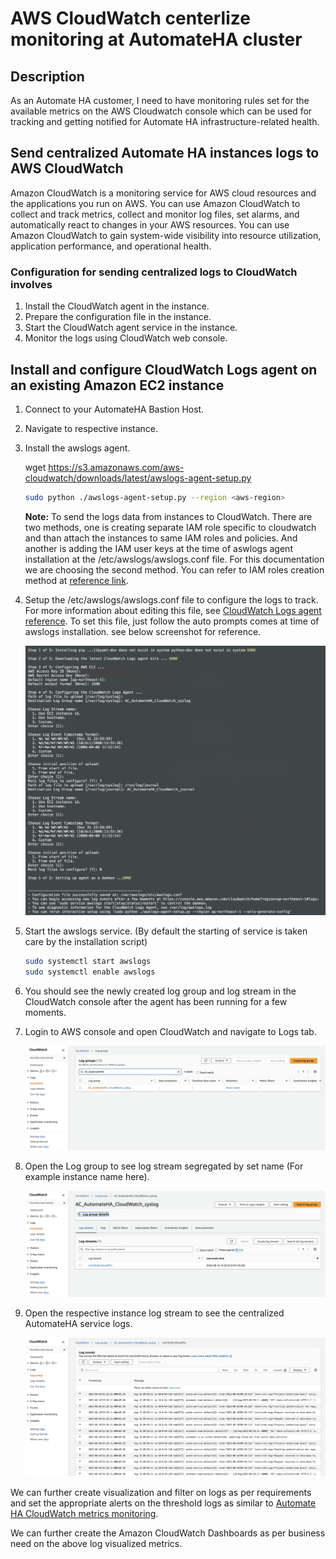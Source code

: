 # AWS CloudWatch centerlize monitoring at AutomateHA cluster

## Description

As an Automate HA customer, I need to have monitoring rules set for the available metrics on the AWS Cloudwatch console which can be used for tracking and getting notified for Automate HA infrastructure-related health.

## Send centralized Automate HA instances logs to AWS CloudWatch

Amazon CloudWatch is a monitoring service for AWS cloud resources and the applications you run on AWS. You can use Amazon CloudWatch to collect and track metrics, collect and monitor log files, set alarms, and automatically react to changes in your AWS resources. You can use Amazon CloudWatch to gain system-wide visibility into resource utilization, application performance, and operational health.

### Configuration for sending centralized logs to CloudWatch involves

1. Install the CloudWatch agent in the instance.
1. Prepare the configuration file in the instance.
1. Start the CloudWatch agent service in the instance.
1. Monitor the logs using CloudWatch web console.

## Install and configure CloudWatch Logs agent on an existing Amazon EC2 instance

1. Connect to your AutomateHA Bastion Host.

1. Navigate to respective instance.

1. Install the awslogs agent.

    wget https://s3.amazonaws.com/aws-cloudwatch/downloads/latest/awslogs-agent-setup.py

    ```sh
    sudo python ./awslogs-agent-setup.py --region <aws-region>
    ```

    **Note:** To send the logs data from instances to CloudWatch. There are two methods, one is creating separate IAM role specific to cloudwatch and than attach the instances to same IAM roles and policies. And another is adding the IAM user keys at the time of aswlogs agent installation at the /etc/awslogs/awslogs.conf file. For this documentation we are choosing the second method. You can refer to IAM roles creation method at [reference link](https://docs.aws.amazon.com/AmazonCloudWatch/latest/monitoring/create-iam-roles-for-cloudwatch-agent.html).

1. Setup the /etc/awslogs/awslogs.conf file to configure the logs to track. For more information about editing this file, see [CloudWatch Logs agent reference](https://docs.aws.amazon.com/AmazonCloudWatch/latest/logs/AgentReference.html). To set this file, just follow the auto prompts comes at time of awslogs installation. see below screenshot for reference.

    ![awslogs_configration](images/awslogs_configure.png)

1. Start the awslogs service. (By default the starting of service is taken care by the installation script)

    ```sh
    sudo systemctl start awslogs
    sudo systemctl enable awslogs
    ```

1. You should see the newly created log group and log stream in the CloudWatch console after the agent has been running for a few moments.

1. Login to AWS console and open CloudWatch and navigate to Logs tab.

    ![CloudWatch_LogsGroup](images/CloudWatch_logsGroup.png)

1. Open the Log group to see log stream segregated by set name (For example instance name here).

   ![CloudWatch_LogStream](images/CloudWatch_logstream.png)

1. Open the respective instance log stream to see the centralized AutomateHA service logs.

    ![ClodWatch_Logs](images/CloudWatch_Logs.png)

We can further create visualization and filter on logs as per requirements and set the appropriate alerts on the threshold logs as similar to [Automate HA CloudWatch metrics monitoring](/cloud-watch/AWS_CloudWatch_Metrics_Monitoring_Configration.md).

We can further create the Amazon CloudWatch Dashboards as per business need on the above log visualized metrics.
